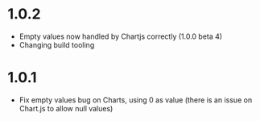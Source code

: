 # 1.0.2

 * Empty values now handled by Chartjs correctly (1.0.0 beta 4)
 * Changing build tooling

# 1.0.1

 * Fix empty values bug on Charts, using 0 as value (there is an issue on Chart.js to allow null values)
